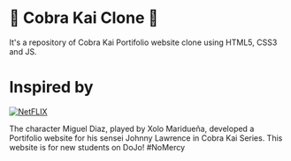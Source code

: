 # 🐍 Cobra Kai Clone 🥋
It's a repository of Cobra Kai Portifolio website clone using HTML5, CSS3 and JS. 

# Inspired by
[![NetFLIX](https://img.shields.io/badge/-Netflix-000000?style=for-the-badge&logo=FreeCodeCamp&logoColor=red)](https://www.freecodecamp.org/isaac7)

The character Miguel Diaz, played by Xolo Maridueña, developed a Portifolio website for his sensei Johnny Lawrence in Cobra Kai Series. This website is for new students on DoJo! #NoMercy
